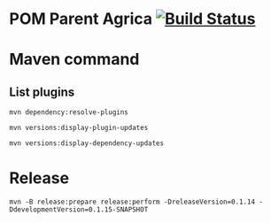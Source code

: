 POM Parent Agrica  [![Build Status](http://jenkins/buildStatus/icon?job=socle/ci-SOCLE-PPA-master)](http://jenkins/job/socle/ci-SOCLE-PPA-master)
========

# Maven command
## List plugins
```
mvn dependency:resolve-plugins
```

```
mvn versions:display-plugin-updates
```

```
mvn versions:display-dependency-updates
```


# Release
```
mvn -B release:prepare release:perform -DreleaseVersion=0.1.14 -DdevelopmentVersion=0.1.15-SNAPSHOT
```
